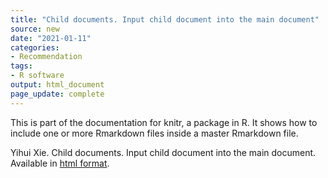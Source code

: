 ```yaml
---
title: "Child documents. Input child document into the main document"
source: new
date: "2021-01-11"
categories:
- Recommendation
tags:
- R software
output: html_document
page_update: complete
---
```


This is part of the documentation for knitr, a package in R. It shows how to include one or more Rmarkdown files inside a master Rmarkdown file.

<!--more-->

Yihui Xie. Child documents. Input child document into the main document. Available in [html format](https://yihui.org/knitr/demo/child/).
